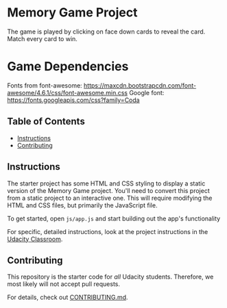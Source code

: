 # Memory Game Project

The game is played by clicking on face down cards to reveal the card. Match every card to win.

# Game Dependencies

Fonts from font-awesome: https://maxcdn.bootstrapcdn.com/font-awesome/4.6.1/css/font-awesome.min.css
Google font: https://fonts.googleapis.com/css?family=Coda


## Table of Contents

* [Instructions](#instructions)
* [Contributing](#contributing)

## Instructions

The starter project has some HTML and CSS styling to display a static version of the Memory Game project. You'll need to convert this project from a static project to an interactive one. This will require modifying the HTML and CSS files, but primarily the JavaScript file.

To get started, open `js/app.js` and start building out the app's functionality

For specific, detailed instructions, look at the project instructions in the [Udacity Classroom](https://classroom.udacity.com/me).

## Contributing

This repository is the starter code for _all_ Udacity students. Therefore, we most likely will not accept pull requests.

For details, check out [CONTRIBUTING.md](CONTRIBUTING.md).
